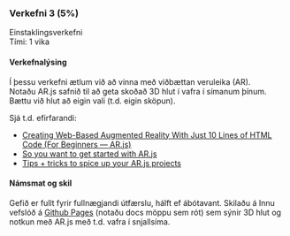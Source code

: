 ### Verkefni 3 (5%)
Einstaklingsverkefni <br>
Tími: 1 vika

#### Verkefnalýsing

Í þessu verkefni ætlum við að vinna með viðbættan veruleika (AR). <br>
Notaðu AR.js safnið til að geta skoðað 3D hlut í vafra í símanum þínum. Bættu við hlut að eigin vali (t.d. eigin sköpun).

Sjá t.d. efirfarandi:
- [Creating Web-Based Augmented Reality With Just 10 Lines of HTML Code (For Beginners — AR.js)](https://medium.com/@fauziali/creating-web-based-augmented-reality-with-just-10-lines-of-html-code-for-beginners-ar-js-d62ef596eab)
- [So you want to get started with AR.js](https://medium.com/@aschmelyun/so-you-want-to-get-started-with-ar-js-41dd4fba5f81)
- [Tips + tricks to spice up your AR.js projects](https://medium.com/@aschmelyun/tips-tricks-to-spice-up-your-ar-js-projects-fa89bc2ec296)


#### Námsmat og skil
Gefið er fullt fyrir fullnægjandi útfærslu, hálft ef ábótavant.
Skilaðu á Innu vefslóð á [Github Pages](https://docs.github.com/en/free-pro-team@latest/github/working-with-github-pages/creating-a-github-pages-site) (notaðu docs möppu sem rót) sem sýnir 3D hlut og notkun með AR.js með t.d. vafra í snjallsíma.
